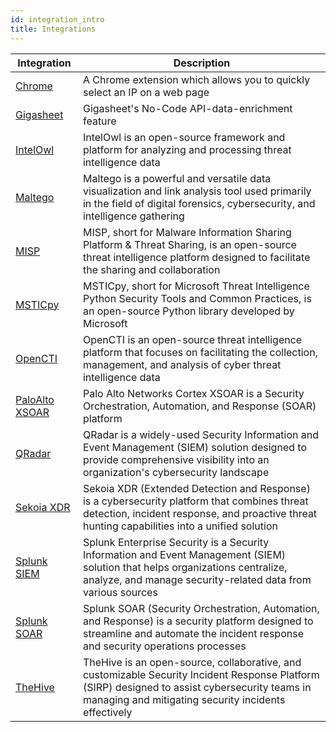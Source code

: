```yaml
---
id: integration_intro
title: Integrations
---
```


| Integration          | Description                                   |
|---------------------------|----------------------------------------|
| [Chrome](/cti_api/integration_browser_chrome.md)                 | A Chrome extension which allows you to quickly select an IP on a web page       |
| [Gigasheet](/cti_api/integration_gigasheet.md)                 | Gigasheet's No-Code API-data-enrichment feature     |
| [IntelOwl](/cti_api/integration_intelowl.md)                 | IntelOwl is an open-source framework and platform for analyzing and processing threat intelligence data     |
| [Maltego](/cti_api/integration_maltego.md)                    | Maltego is a powerful and versatile data visualization and link analysis tool used primarily in the field of digital forensics, cybersecurity, and intelligence gathering |
| [MISP](/cti_api/integration_misp.md)                         | MISP, short for Malware Information Sharing Platform & Threat Sharing, is an open-source threat intelligence platform designed to facilitate the sharing and collaboration    |
| [MSTICpy](/cti_api/integration_msticpy.md)                   | MSTICpy, short for Microsoft Threat Intelligence Python Security Tools and Common Practices, is an open-source Python library developed by Microsoft     |
| [OpenCTI](/cti_api/integration_opencti.md)                   | OpenCTI is an open-source threat intelligence platform that focuses on facilitating the collection, management, and analysis of cyber threat intelligence data     |
| [PaloAlto XSOAR](/cti_api/integration_paloalto_xsoar.md)           | Palo Alto Networks Cortex XSOAR is a Security Orchestration, Automation, and Response (SOAR) platform |
| [QRadar](/cti_api/integration_qradar.md)                    | QRadar is a widely-used Security Information and Event Management (SIEM) solution designed to provide comprehensive visibility into an organization's cybersecurity landscape       |
| [Sekoia XDR](/cti_api/integration_sekoia_xdr.md)               | Sekoia XDR (Extended Detection and Response) is a cybersecurity platform that combines threat detection, incident response, and proactive threat hunting capabilities into a unified solution |
| [Splunk SIEM](/cti_api/integration_splunk_siem.md)              | Splunk Enterprise Security is a Security Information and Event Management (SIEM) solution that helps organizations centralize, analyze, and manage security-related data from various sources  |
| [Splunk SOAR](/cti_api/integration_splunk_soar.md)              | Splunk SOAR (Security Orchestration, Automation, and Response) is a security platform designed to streamline and automate the incident response and security operations processes  |
| [TheHive](/cti_api/integration_thehive.md)                  |  TheHive is an open-source, collaborative, and customizable Security Incident Response Platform (SIRP) designed to assist cybersecurity teams in managing and mitigating security incidents effectively |
